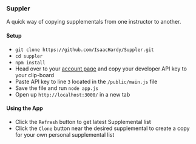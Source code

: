 ### Suppler

A quick way of copying supplementals from one instructor to another.

#### Setup

* `git clone https://github.com/IsaacHardy/Suppler.git`
* `cd suppler`
* `npm install`
* Head over to your [account page](https://newline.theironyard.com/account/edit) and copy your developer API key to your clip-board
* Paste API key to line `3` located in the `/public/main.js` file
* Save the file and run `node app.js`
* Open up `http://localhost:3000/` in a new tab

#### Using the App
* Click the `Refresh` button to get latest Supplemental list
* Click the `Clone` button near the desired supplemental to create a copy for your own personal supplemental list
